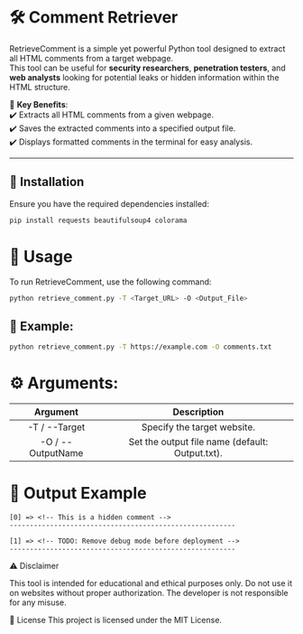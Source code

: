 # **🛠️ Comment Retriever**  

RetrieveComment is a simple yet powerful Python tool designed to extract all HTML comments from a target webpage.  
This tool can be useful for **security researchers**, **penetration testers**, and **web analysts** looking for potential leaks or hidden information within the HTML structure.  

🚀 **Key Benefits**:  
✔️ Extracts all HTML comments from a given webpage.  
✔️ Saves the extracted comments into a specified output file.  
✔️ Displays formatted comments in the terminal for easy analysis.  

---

## **📌 Installation**  

Ensure you have the required dependencies installed:  

```bash
pip install requests beautifulsoup4 colorama
```

# 🚀 Usage
To run RetrieveComment, use the following command:

```bash
python retrieve_comment.py -T <Target_URL> -O <Output_File>
```
## 🔹 Example:
```bash
python retrieve_comment.py -T https://example.com -O comments.txt
```
# ⚙️ Arguments:

Argument	| Description
| :---: | :---: |
-T / --Target	 | Specify the target website.
-O / --OutputName	 |Set the output file name (default: Output.txt).

# 📜 Output Example
```
[0] => <!-- This is a hidden comment -->
--------------------------------------------------------

[1] => <!-- TODO: Remove debug mode before deployment -->
--------------------------------------------------------
```

⚠️ Disclaimer

This tool is intended for educational and ethical purposes only. Do not use it on websites without proper authorization. The developer is not responsible for any misuse.

📄 License
This project is licensed under the MIT License.
